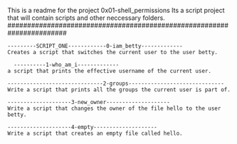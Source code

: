 This is a readme for the project 0x01-shell_permissions
Its a script project that will contain scripts and other neccessary folders.
####################################################################### 

	---------SCRIPT_ONE------------0-iam_betty-------------
	Creates a script that switches the current user to the user betty.

	  ----------1-who_am_i-------------
	a script that prints the effective username of the current user.
	
	------------------------------2-groups------------------------------
	Write a script that prints all the groups the current user is part of.

	--------------------3-new_owner--------------------
	Write a script that changes the owner of the file hello to the user betty.

	--------------------4-empty--------------------
	Write a script that creates an empty file called hello.
	